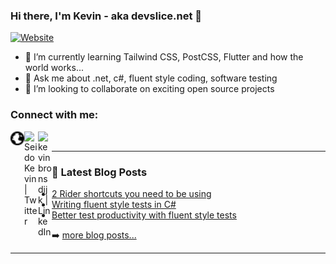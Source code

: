 ### Hi there, I'm Kevin - aka devslice.net 👋

[![Website](https://img.shields.io/website?label=devslice.net&style=for-the-badge&url=http%3A%2F%2Fdevslice.net)](http://devslice.net)

- 🌱 I’m currently learning Tailwind CSS, PostCSS, Flutter and how the world works...
- 💬 Ask me about .net, c#, fluent style coding, software testing
- 👯 I’m looking to collaborate on exciting open source projects

### Connect with me:


[<img align="left" alt="devslice.net" width="22px" src="https://raw.githubusercontent.com/iconic/open-iconic/master/svg/globe.svg" />][website]
[<img align="left" alt="SeidoKevin | Twitter" width="22px" src="https://cdn.jsdelivr.net/npm/simple-icons@v3/icons/twitter.svg" />][twitter]
[<img align="left" alt="kevin bronsdijk | LinkedIn" width="22px" src="https://cdn.jsdelivr.net/npm/simple-icons@v3/icons/linkedin.svg" />][linkedin]

<br />

[website]: https://devslice.net
[twitter]: https://twitter.com/SeidoKevin
[linkedin]: https://www.linkedin.com/in/bronsdijk/


---

### 📕 Latest Blog Posts

<!-- BLOG-POST-LIST:START -->

- [2 Rider shortcuts you need to be using](http://devslice.net/2020/08/2-rider-shortcuts-you-need-to-be-using/)
- [Writing fluent style tests in C#](http://devslice.net/2020/08/fluent-style-tests-c-sharp/)
- [Better test productivity with fluent style tests](http://devslice.net/2020/08/increase-productivity-fluent-style-tests/)

<!-- BLOG-POST-LIST:END -->

➡️ [more blog posts...](http://devslice.net)

---
